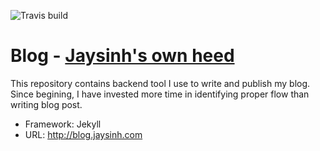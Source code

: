 ![Travis build](https://travis-ci.org/ultimatecoder/Blog.svg?branch=master)

# Blog - [Jaysinh's own heed](http://blog.jaysinh.com)

This repository contains backend tool I use to write and publish my blog. Since begining, I have invested more time in identifying proper flow than writing blog post.

* Framework: Jekyll
* URL: http://blog.jaysinh.com

